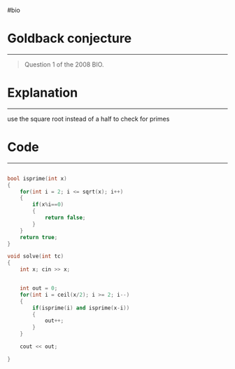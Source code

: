 #bio 
# Goldback conjecture
---
> Question 1 of the 2008 BIO. 


# Explanation
---
use the square root instead of a half to check for primes

# Code
---
```cpp

bool isprime(int x)
{
	for(int i = 2; i <= sqrt(x); i++)
	{
		if(x%i==0)
		{
			return false;
		}
	}
	return true;
}

void solve(int tc)
{
	int x; cin >> x;


	int out = 0;
	for(int i = ceil(x/2); i >= 2; i--)
	{
		if(isprime(i) and isprime(x-i))
		{
			out++;
		}
	}

	cout << out; 

}


```